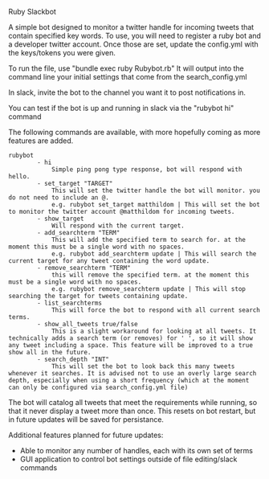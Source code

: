 Ruby Slackbot

A simple bot designed to monitor a twitter handle for incoming tweets that contain specified key words.
To use, you will need to register a ruby bot and a developer twitter account.
Once those are set, update the config.yml with the keys/tokens you were given.

To run the file, use "bundle exec ruby Rubybot.rb"
It will output into the command line your initial settings that come from the search_config.yml

In slack, invite the bot to the channel you want it to post notifications in.

You can test if the bot is up and running in slack via the "rubybot hi" command

The following commands are available, with more hopefully coming as more features are added.

    rubybot 
            - hi
                Simple ping pong type response, bot will respond with hello.
            - set_target "TARGET"
                This will set the twitter handle the bot will monitor. you do not need to include an @.
                e.g. rubybot set_target matthildom | This will set the bot to monitor the twitter account @matthildom for incoming tweets.
            - show_target
                Will respond with the current target.
            - add_searchterm "TERM"
                This will add the specified term to search for. at the moment this must be a single word with no spaces.
                e.g. rubybot add_searchterm update | This will search the current target for any tweet containing the word update.
            - remove_searchterm "TERM"
                this will remove the specified term. at the moment this must be a single word with no spaces.
                e.g. rubybot remove_searchterm update | This will stop searching the target for tweets containing update.
            - list_searchterms
                This will force the bot to respond with all current search terms.
            - show_all_tweets true/false
                This is a slight workaround for looking at all tweets. It technically adds a search term (or removes) for ' ', so it will show any tweet including a space. This feature will be improved to a true show all in the future.
            - search_depth "INT"
                This will set the bot to look back this many tweets whenever it searches. It is advised not to use an overly large search depth, especially when using a short frequency (which at the moment can only be configured via search_config.yml file)

The bot will catalog all tweets that meet the requirements while running, so that it never display a tweet more than once. This resets on bot restart, but in future updates will be saved for persistance.

Additional features planned for future updates:
- Able to monitor any number of handles, each with its own set of terms
- GUI application to control bot settings outside of file editing/slack commands
